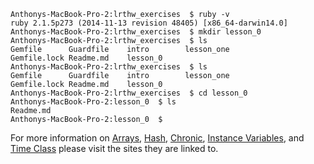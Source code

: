 ```
Anthonys-MacBook-Pro-2:lrthw_exercises  $ ruby -v   
ruby 2.1.5p273 (2014-11-13 revision 48405) [x86_64-darwin14.0]   
Anthonys-MacBook-Pro-2:lrthw_exercises  $ mkdir lesson_0   
Anthonys-MacBook-Pro-2:lrthw_exercises  $ ls    
Gemfile      Guardfile    intro        lesson_one   
Gemfile.lock Readme.md    lesson_0   
Anthonys-MacBook-Pro-2:lrthw_exercises  $ ls   
Gemfile      Guardfile    intro        lesson_one   
Gemfile.lock Readme.md    lesson_0   
Anthonys-MacBook-Pro-2:lrthw_exercises  $ cd lesson_0   
Anthonys-MacBook-Pro-2:lesson_0  $ ls   
Readme.md    
Anthonys-MacBook-Pro-2:lesson_0  $
```
   
For more information on [Arrays](http://www.ruby-doc.org/core-2.1.5/Array.html), [Hash](http://ruby-doc.org/core-2.1.5/Hash.html), [Chronic](https://github.com/mojombo/chronic), [Instance Variables](http://rubymonk.com/learning/books/4-ruby-primer-ascent/chapters/45-more-classes/lessons/110-instance-variables), and [Time Class](http://www.ruby-doc.org/core-2.1.5/Time.html) please visit the sites they are linked to.   
